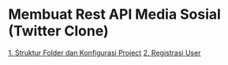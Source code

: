 # Membuat Rest API Media Sosial (Twitter Clone)

[1. Struktur Folder dan Konfigurasi Project](./tutorials/01_struktur_data_konfigurasi.md)
[2. Registrasi User](./tutorials/02_user_registration.md)

